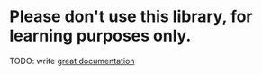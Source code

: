 #  Please don't use this library, for learning purposes only.



TODO: write [great documentation](http://jacobian.org/writing/what-to-write/)
